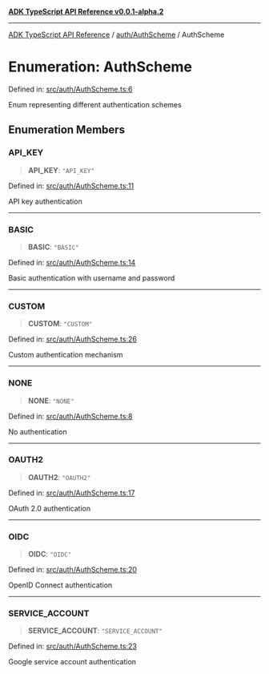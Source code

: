 [**ADK TypeScript API Reference v0.0.1-alpha.2**](../../../README.md)

***

[ADK TypeScript API Reference](../../../modules.md) / [auth/AuthScheme](../README.md) / AuthScheme

# Enumeration: AuthScheme

Defined in: [src/auth/AuthScheme.ts:6](https://github.com/njraladdin/adk-typescript/blob/main/src/auth/AuthScheme.ts#L6)

Enum representing different authentication schemes

## Enumeration Members

### API\_KEY

> **API\_KEY**: `"API_KEY"`

Defined in: [src/auth/AuthScheme.ts:11](https://github.com/njraladdin/adk-typescript/blob/main/src/auth/AuthScheme.ts#L11)

API key authentication

***

### BASIC

> **BASIC**: `"BASIC"`

Defined in: [src/auth/AuthScheme.ts:14](https://github.com/njraladdin/adk-typescript/blob/main/src/auth/AuthScheme.ts#L14)

Basic authentication with username and password

***

### CUSTOM

> **CUSTOM**: `"CUSTOM"`

Defined in: [src/auth/AuthScheme.ts:26](https://github.com/njraladdin/adk-typescript/blob/main/src/auth/AuthScheme.ts#L26)

Custom authentication mechanism

***

### NONE

> **NONE**: `"NONE"`

Defined in: [src/auth/AuthScheme.ts:8](https://github.com/njraladdin/adk-typescript/blob/main/src/auth/AuthScheme.ts#L8)

No authentication

***

### OAUTH2

> **OAUTH2**: `"OAUTH2"`

Defined in: [src/auth/AuthScheme.ts:17](https://github.com/njraladdin/adk-typescript/blob/main/src/auth/AuthScheme.ts#L17)

OAuth 2.0 authentication

***

### OIDC

> **OIDC**: `"OIDC"`

Defined in: [src/auth/AuthScheme.ts:20](https://github.com/njraladdin/adk-typescript/blob/main/src/auth/AuthScheme.ts#L20)

OpenID Connect authentication

***

### SERVICE\_ACCOUNT

> **SERVICE\_ACCOUNT**: `"SERVICE_ACCOUNT"`

Defined in: [src/auth/AuthScheme.ts:23](https://github.com/njraladdin/adk-typescript/blob/main/src/auth/AuthScheme.ts#L23)

Google service account authentication
